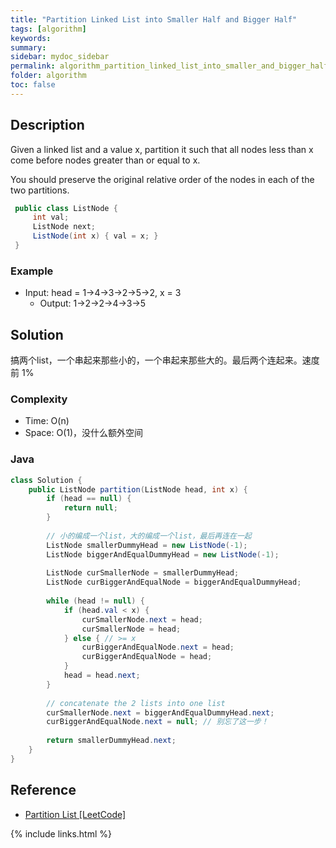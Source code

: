 ```yaml
---
title: "Partition Linked List into Smaller Half and Bigger Half"
tags: [algorithm]
keywords:
summary:
sidebar: mydoc_sidebar
permalink: algorithm_partition_linked_list_into_smaller_and_bigger_half.html
folder: algorithm
toc: false
---
```


## Description
Given a linked list and a value x, partition it such that all nodes less than x come before nodes greater than or equal to x.

You should preserve the original relative order of the nodes in each of the two partitions.
```java
 public class ListNode {
     int val;
     ListNode next;
     ListNode(int x) { val = x; }
 }
```

### Example
* Input: head = 1->4->3->2->5->2, x = 3
  * Output: 1->2->2->4->3->5

## Solution
搞两个list，一个串起来那些小的，一个串起来那些大的。最后两个连起来。速度前 1%

### Complexity
* Time: O(n)
* Space: O(1)，没什么额外空间

### Java
```java
class Solution {
    public ListNode partition(ListNode head, int x) {
        if (head == null) {
            return null;
        }
        
        // 小的编成一个list，大的编成一个list，最后再连在一起
        ListNode smallerDummyHead = new ListNode(-1);
        ListNode biggerAndEqualDummyHead = new ListNode(-1);
        
        ListNode curSmallerNode = smallerDummyHead;
        ListNode curBiggerAndEqualNode = biggerAndEqualDummyHead;
        
        while (head != null) {
            if (head.val < x) {
                curSmallerNode.next = head;
                curSmallerNode = head;
            } else { // >= x
                curBiggerAndEqualNode.next = head;
                curBiggerAndEqualNode = head;
            }
            head = head.next;
        }
        
        // concatenate the 2 lists into one list
        curSmallerNode.next = biggerAndEqualDummyHead.next;
        curBiggerAndEqualNode.next = null; // 别忘了这一步！
        
        return smallerDummyHead.next;
    }
}
```

## Reference
* [Partition List [LeetCode]](https://leetcode.com/problems/partition-list/description/)

{% include links.html %}
